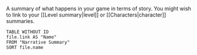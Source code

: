 A summary of what happens in your game in terms of story. You might wish to link to your [[Level summary|level]] or [[Characters|character]] summaries.

```dataview
TABLE WITHOUT ID
file.link AS "Name"
FROM "Narrative Summary"
SORT file.name
```

